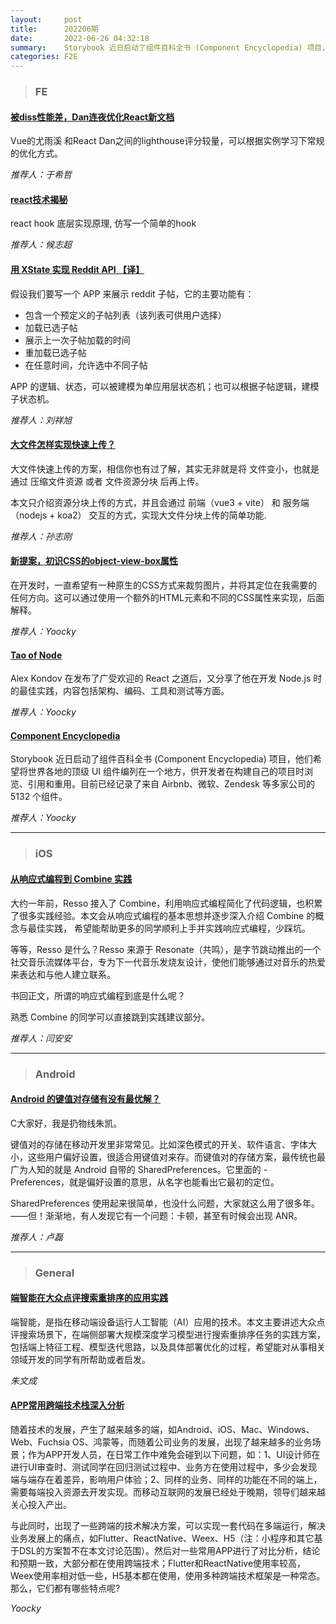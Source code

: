 ```yaml
---
layout:     post
title:      202206期
date:       2022-06-26 04:32:18
summary:    Storybook 近日启动了组件百科全书 (Component Encyclopedia) 项目，他们希望将世界各地的顶级 UI 组件编列在一个地方，供开发者在构建自己的项目时浏览、引用和重用。目前已经记录了来自 Airbnb、微软、Zendesk 等多家公司的 5132 个组件。
categories: F2E
---
```



> ### FE

#### [被diss性能差，Dan连夜优化React新文档](https://mp.weixin.qq.com/s/oZtnQpvfDw62Gu0PcALwLQ)

Vue的尤雨溪 和React Dan之间的lighthouse评分较量，可以根据实例学习下常规的优化方式。

*推荐人：于希哲*

#### [react技术揭秘](https://react.iamkasong.com/hooks/create.html#%E5%B7%A5%E4%BD%9C%E5%8E%9F%E7%90%86)

react hook 底层实现原理, 仿写一个简单的hook

*推荐人：候志超*

#### [用 XState 实现 Reddit API 【译】](https://zhuanlan.zhihu.com/p/412523292)

假设我们要写一个 APP 来展示 reddit 子帖，它的主要功能有：
- 包含一个预定义的子帖列表（该列表可供用户选择）
- 加载已选子帖
- 展示上一次子帖加载的时间
- 重加载已选子帖
- 在任意时间，允许选中不同子帖

APP 的逻辑、状态，可以被建模为单应用层状态机；也可以根据子帖逻辑，建模子状态机。

*推荐人：刘祥旭*


#### [大文件怎样实现快速上传？](https://mp.weixin.qq.com/s/1FozU1NyKPhEO4nMTwVW-A)

大文件快速上传的方案，相信你也有过了解，其实无非就是将 文件变小，也就是通过 压缩文件资源 或者 文件资源分块 后再上传。

本文只介绍资源分块上传的方式，并且会通过 前端（vue3 + vite） 和 服务端（nodejs + koa2） 交互的方式，实现大文件分块上传的简单功能.

*推荐人：孙志刚*


#### [新提案，初识CSS的object-view-box属性](https://mp.weixin.qq.com/s/m41tvxk8VLKMMKxUc00Cgg)

在开发时，一直希望有一种原生的CSS方式来裁剪图片，并将其定位在我需要的任何方向。这可以通过使用一个额外的HTML元素和不同的CSS属性来实现，后面解释。

*推荐人：Yoocky*


#### [Tao of Node](https://alexkondov.com/tao-of-node/)

Alex Kondov 在发布了广受欢迎的 React 之道后，又分享了他在开发 Node.js 时的最佳实践，内容包括架构、编码、工具和测试等方面。

*推荐人：Yoocky*

#### [Component Encyclopedia](https://storybook.js.org/blog/component-encyclopedia/)

Storybook 近日启动了组件百科全书 (Component Encyclopedia) 项目，他们希望将世界各地的顶级 UI 组件编列在一个地方，供开发者在构建自己的项目时浏览、引用和重用。目前已经记录了来自 Airbnb、微软、Zendesk 等多家公司的 5132 个组件。

*推荐人：Yoocky*

---

> ### iOS

#### [从响应式编程到 Combine 实践](https://mp.weixin.qq.com/s/b_q6R64xkq8Rl9EiIde4MA)

大约一年前，Resso 接入了 Combine，利用响应式编程简化了代码逻辑，也积累了很多实践经验。本文会从响应式编程的基本思想并逐步深入介绍 Combine 的概念与最佳实践， 希望能帮助更多的同学顺利上手并实践响应式编程，少踩坑。

等等，Resso 是什么？Resso 来源于 Resonate（共鸣），是字节跳动推出的一个社交音乐流媒体平台，专为下一代音乐发烧友设计，使他们能够通过对音乐的热爱来表达和与他人建立联系。

书回正文，所谓的响应式编程到底是什么呢？

熟悉 Combine 的同学可以直接跳到实践建议部分。

*推荐人：闫安安*

---

> ### Android


#### [Android 的键值对存储有没有最优解？](https://mp.weixin.qq.com/s/w3uZR6us1MMVYzfzD1PCiQ)

C大家好，我是扔物线朱凯。

键值对的存储在移动开发里非常常见。比如深色模式的开关、软件语言、字体大小，这些用户偏好设置，很适合用键值对来存。而键值对的存储方案，最传统也最广为人知的就是 Android 自带的 SharedPreferences。它里面的 -Preferences，就是偏好设置的意思，从名字也能看出它最初的定位。

SharedPreferences 使用起来很简单，也没什么问题，大家就这么用了很多年。——但！渐渐地，有人发现它有一个问题：卡顿，甚至有时候会出现 ANR。

*推荐人：卢磊*

---

> ### General


#### [端智能在大众点评搜索重排序的应用实践](https://juejin.cn/post/7099725287067222023)

端智能，是指在移动端设备运行人工智能（AI）应用的技术。本文主要讲述大众点评搜索场景下，在端侧部署大规模深度学习模型进行搜索重排序任务的实践方案，包括端上特征工程、模型迭代思路，以及具体部署优化的过程，希望能对从事相关领域开发的同学有所帮助或者启发。

*朱文成*

#### [APP常用跨端技术栈深入分析](https://mp.weixin.qq.com/s/-IoiOSSMOORzZXLUiZsGtw)

随着技术的发展，产生了越来越多的端，如Android、iOS、Mac、Windows、Web、Fuchsia OS、鸿蒙等，而随着公司业务的发展，出现了越来越多的业务场景；作为APP开发人员，在日常工作中难免会碰到以下问题，如：1、UI设计师在进行UI审查时、测试同学在回归测试过程中、业务方在使用过程中，多少会发现端与端存在着差异，影响用户体验；2、同样的业务、同样的功能在不同的端上，需要每端投入资源去开发实现。而移动互联网的发展已经处于晚期，领导们越来越关心投入产出。

与此同时，出现了一些跨端的技术解决方案，可以实现一套代码在多端运行，解决业务发展上的痛点，如Flutter、ReactNative、Weex、H5（注：小程序和其它基于DSL的方案暂不在本文讨论范围）。然后对一些常用APP进行了对比分析，结论和预期一致，大部分都在使用跨端技术；Flutter和ReactNative使用率较高，Weex使用率相对低一些，H5基本都在使用，使用多种跨端技术框架是一种常态。那么，它们都有哪些特点呢?

*Yoocky*